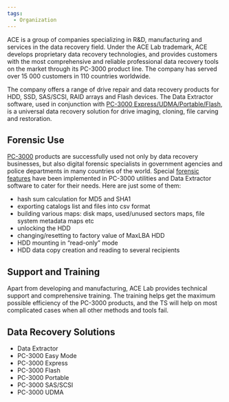 ```yaml
---
tags:
  - Organization
---
```

ACE is a group of companies specializing in R&D, manufacturing and
services in the data recovery field. Under the ACE Lab trademark, ACE
develops proprietary data recovery technologies, and provides customers
with the most comprehensive and reliable professional data recovery
tools on the market through its PC-3000 product line. The company has
served over 15 000 customers in 110 countries worldwide.

The company offers a range of drive repair and data recovery products for HDD,
SSD, SAS/SCSI, RAID arrays and Flash devices. The Data Extractor software, used
in conjunction with [PC-3000 Express/UDMA/Portable/Flash](http://www.acelaboratory.com/catalog/),
is a universal data recovery solution for drive imaging, cloning, file carving
and restoration.

## Forensic Use

[PC-3000](pc-3000.md) products are successfully used not only by
data recovery businesses, but also digital forensic specialists in
government agencies and police departments in many countries of the
world. Special [forensic features](http://blog.acelaboratory.com/a-brief-overview-of-pc-3000-forensic-features.html)
have been implemented in PC-3000 utilities and Data Extractor software
to cater for their needs. Here are just some of them:

- hash sum calculation for MD5 and SHA1
- exporting catalogs list and files into csv format
- building various maps: disk maps, used/unused sectors maps, file
  system metadata maps etc
- unlocking the HDD
- changing/resetting to factory value of MaxLBA HDD
- HDD mounting in “read-only” mode
- HDD data copy creation and reading to several recipients

## Support and Training

Apart from developing and manufacturing, ACE Lab provides technical
support and comprehensive training. The training helps get the maximum
possible efficiency of the PC-3000 products, and the TS will help on
most complicated cases when all other methods and tools fail.

## Data Recovery Solutions

* Data Extractor
* PC-3000 Easy Mode
* PC-3000 Express
* PC-3000 Flash
* PC-3000 Portable
* PC-3000 SAS/SCSI
* PC-3000 UDMA
